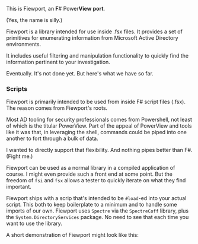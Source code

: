 ﻿This is Fiewport, an **F**# Power**View** **port**.

(Yes, the name is silly.)

Fiewport is a library intended for use inside .fsx files. It provides a set of primitives for enumerating information from Microsoft Active Directory environments.

It includes useful filtering and manipulation functionality to quickly find the information pertinent to your investigation.

Eventually. It's not done yet. But here's what we have so far.

### Scripts

Fiewport is primarily intended to be used from inside F# script files (.fsx). The reason comes from Fiewport's roots. 

Most AD tooling for security professionals comes from Powershell, not least of which is the titular PowerView. Part of the appeal of PowerView and tools like it was that, in leveraging the shell, commands could be piped into one another to fort through a bulk of data.

I wanted to directly support that flexibility. And nothing pipes better than F#. (Fight me.)

Fiewport can be used as a normal library in a compiled application of course. I might even provide such a front end at some point. But the freedom of `fsi` and `fsx` allows a tester to quickly iterate on what they find important.

Fiewport ships with a scrip that's intended to be `#load`-ed into your actual script. This both to keep boilerplate to a minimum and to handle some imports of our own. Fiewport uses `Spectre` via the `SpectreCoff` library, plus the `System.DirectoryServices` package. No need to see that each time you want to use the library.

A short demonstration of Fiewport might look like this:

```fsharp


```

